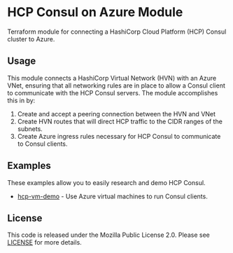 # HCP Consul on Azure Module

Terraform module for connecting a HashiCorp Cloud Platform (HCP) Consul cluster to Azure.

## Usage

This module connects a HashiCorp Virtual Network (HVN) with an Azure VNet, ensuring
that all networking rules are in place to allow a Consul client to communicate
with the HCP Consul servers. The module accomplishes this in by:

1. Create and accept a peering connection between the HVN and VNet
2. Create HVN routes that will direct HCP traffic to the CIDR ranges of the
   subnets.
3. Create Azure ingress rules necessary for HCP Consul to communicate to Consul
   clients.

## Examples

These examples allow you to easily research and demo HCP Consul.

- [hcp-vm-demo](https://github.com/hashicorp/terraform-azurerm-hcp-consul/tree/main/examples/hcp-vm-demo) - Use Azure virtual machines to run Consul clients.

## License

This code is released under the Mozilla Public License 2.0. Please see [LICENSE](https://github.com/hashicorp/terraform-azurerm-hcp-consul/blob/main/LICENSE) for more details.
